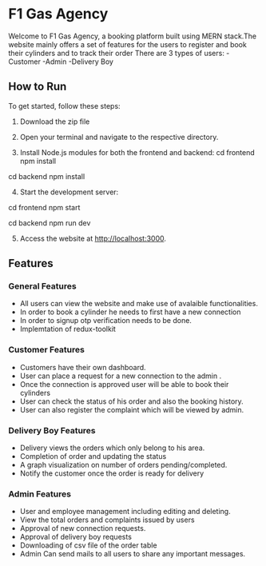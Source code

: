 # F1 Gas Agency

Welcome to F1 Gas Agency, a booking platform built using MERN stack.The website mainly offers a set of features for the users to register and book their cylinders and to track their order
There are 3 types of users:
-Customer
-Admin
-Delivery Boy

## How to Run

To get started, follow these steps:

1. Download the zip file

2. Open your terminal and navigate to the respective directory.

3. Install Node.js modules for both the frontend and backend:
cd frontend
npm install

cd backend
npm install

4. Start the development server:

cd frontend
npm start

cd backend
npm run dev


5. Access the website at [http://localhost:3000](http://localhost:3000).

## Features

### General Features

- All users can view the website and make use of avalaible functionalities.
- In order to book a cylinder he needs to first have a new connection
- In order to signup otp verification needs to be done.
- Implemtation of redux-toolkit

### Customer Features

- Customers have their own dashboard.
- User can place a request for a new connection to the admin .
- Once the connection is approved user will be able to book their cylinders
- User can check the status of his order and also the booking history.
- User can also register the complaint which will be viewed by admin.

### Delivery Boy Features

- Delivery views the orders which only belong to his area.
- Completion of order and updating the status
- A graph visualization on number of orders pending/completed.
- Notify the customer once the order is ready for delivery

### Admin Features

- User and employee management including editing and deleting.
- View the total orders and complaints issued by users
- Approval of new connection requests.
- Approval of delivery boy requests
- Downloading of csv file of the order table
- Admin Can send mails to all users to share any important messages.
